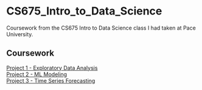 # CS675_Intro_to_Data_Science
Coursework from the CS675 Intro to Data Science class I had taken at Pace University.

## Coursework
<div>
  <a href="https://github.com/mnsemple83/CS675_Intro_to_Data_Science/tree/main/Project_01_Exploratory_Data_Analysis">Project 1 - Exploratory Data Analysis</a><br />
  <a href="https://github.com/mnsemple83/CS675_Intro_to_Data_Science/tree/main/Project_02_ML_Modeling">Project 2 - ML Modeling</a><br />
  <a href="https://github.com/mnsemple83/CS675_Intro_to_Data_Science/tree/main/Project_03_Time_Series_Forecasting">Project 3 - Time Series Forecasting</a>
</div>

